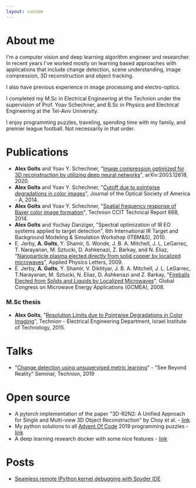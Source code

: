 ```yaml
---
layout: custom
---
```


# About me

I'm a computer vision and deep learning algorithm engineer and researcher. In recent years I've worked mostly on learning based approaches with applications that include change detection, scene understanding, image compression, 3D reconstruction and object tracking.

I also have previous experience in image processing and electro-optics.

I completed my M.Sc in Electrical Engineering at the Technion under the supervision of Prof. Yoav Schechner, and B.Sc in Physics and Electrical Engineering at the Tel-Aviv University.

I enjoy programming puzzles, traveling, spending time with my family, and premier league football. Not necessarily in that order.

# Publications

* **Alex Golts** and Yoav Y. Schechner, "[Image compression optimized for 3D reconstruction by utilizing deep neural networks](https://arxiv.org/pdf/2003.12618.pdf)", arXiv:2003.12618, 2020.
* **Alex Golts** and Yoav Y. Schechner, "[Cutoff due to pointwise degradations in color images](https://webee.technion.ac.il/people/yoav/publications/Alex_JOSAA.pdf)", Journal of the Optical Society of America - A, 2014.
* **Alex Golts** and Yoav Y. Schechner, "[Spatial frequency response of Bayer color image formation](https://vee.technion.ac.il/wp-content/uploads/sites/36/2016/12/publication_abstract_868.pdf)", Technion CCIT Technical Report 868, 2014.
* **Alex Golts** and Yochay Danziger, "Spectral optimization of IR EO systems applied to target detection", 6th International IR Target and Background Modeling & Simulation Workshop (ITBM&S), 2010.
* E. Jerby, **A. Golts**, Y. Shamir, S. Wonde, J. B. A. Mitchell, J. L. LeGarrec, T. Narayanan, M. Sztucki, D. Ashkenazi, Z. Barkay, and N. Eliaz, "[Nanoparticle plasma ejected directly from solid copper by localized microwaves](https://www.eng.tau.ac.il/~jerby/72.pdf)", Applied Physics Letters, 2009.
* E. Jerby, **A. Golts**, Y. Shamir, V. Dikhtyar, J. B. A. Mitchell, J. L. LeGarrec, T.Narayanan, M. Sztucki, N. Eliaz, D. Ashkenazi and Z. Barkay, "[Fireballs Ejected from Solids and Liquids by Localized Microwaves](https://www.eng.tau.ac.il/~jerby/Fireballs_GCMEA_Jerby_8-2008.pdf)", Global Congress on Microwave Energy Applications (GCMEA), 2008.

### M.Sc thesis

* **Alex Golts**, "[Resolution Limits due to Pointwise Degradations in Color Imaging](https://mega.nz/file/NXpnhQia#it5pxXEcGvM5OqsmG21tgo3bUoMWilnLjNAAp-2MTTk)", Technion - Electrical Engineering Department, Israel Institute of Technology, 2015.

# Talks
* "[Change detection using unsupervised metric learning](https://mega.nz/file/oSwmmSpb#jeWuESVi5SCQSVfKmWeNQXj5SfToNlO-UzMjWZqNFEI)" - "See Beyond Reality" Seminar, Technion, 2019

# Open source
* A pytorch implementation of the paper "3D-R2N2: A Unified Approach for Single and Multi-view 3D Object Reconstruction" by Choy et al. - [link](https://github.com/alexgo1/Pytorch-3D-R2N2)
* My python solutions to all [Advent Of Code](https://adventofcode.com) 2019 programming puzzles - [link](https://github.com/alexgo1/advent_of_code_2019)
* A deep learning research docker with some nice features - [link](https://github.com/alexgo1/dl_docker)

# Posts
* [Seamless remote IPython kernel debugging with Spyder IDE](https://medium.com/@alexgo1/seamless-remote-ipython-kernel-debugging-with-spyder-ide-d34a0a44baaf)
